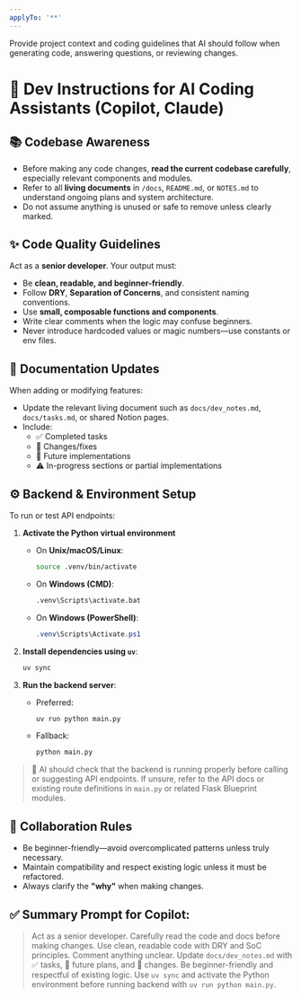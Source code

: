 ```yaml
---
applyTo: '**'
---
```

Provide project context and coding guidelines that AI should follow when generating code, answering questions, or reviewing changes.

# 🧠 Dev Instructions for AI Coding Assistants (Copilot, Claude)

## 📚 Codebase Awareness
- Before making any code changes, **read the current codebase carefully**, especially relevant components and modules.
- Refer to all **living documents** in `/docs`, `README.md`, or `NOTES.md` to understand ongoing plans and system architecture.
- Do not assume anything is unused or safe to remove unless clearly marked.

## ✨ Code Quality Guidelines
Act as a **senior developer**. Your output must:
- Be **clean, readable, and beginner-friendly**.
- Follow **DRY**, **Separation of Concerns**, and consistent naming conventions.
- Use **small, composable functions and components**.
- Write clear comments when the logic may confuse beginners.
- Never introduce hardcoded values or magic numbers—use constants or env files.

## 🧾 Documentation Updates
When adding or modifying features:
- Update the relevant living document such as `docs/dev_notes.md`, `docs/tasks.md`, or shared Notion pages.
- Include:
  - ✅ Completed tasks
  - 🔧 Changes/fixes
  - 🔄 Future implementations
  - ⚠️ In-progress sections or partial implementations

## ⚙️ Backend & Environment Setup

To run or test API endpoints:

1. **Activate the Python virtual environment**  
   - On **Unix/macOS/Linux**:  
     ```bash
     source .venv/bin/activate
     ```
   - On **Windows (CMD)**:  
     ```cmd
     .venv\Scripts\activate.bat
     ```
   - On **Windows (PowerShell)**:  
     ```powershell
     .venv\Scripts\Activate.ps1
     ```

2. **Install dependencies using `uv`**:  
   ```bash
   uv sync

3. **Run the backend server**:

   * Preferred:

     ```bash
     uv run python main.py
     ```
   * Fallback:

     ```bash
     python main.py
     ```

> 🧠 AI should check that the backend is running properly before calling or suggesting API endpoints. If unsure, refer to the API docs or existing route definitions in `main.py` or related Flask Blueprint modules.

## 🤝 Collaboration Rules

* Be beginner-friendly—avoid overcomplicated patterns unless truly necessary.
* Maintain compatibility and respect existing logic unless it must be refactored.
* Always clarify the **"why"** when making changes.

## ✅ Summary Prompt for Copilot:

> Act as a senior developer. Carefully read the code and docs before making changes. Use clean, readable code with DRY and SoC principles. Comment anything unclear. Update `docs/dev_notes.md` with ✅ tasks, 🔄 future plans, and 🔧 changes. Be beginner-friendly and respectful of existing logic. Use `uv sync` and activate the Python environment before running backend with `uv run python main.py`.